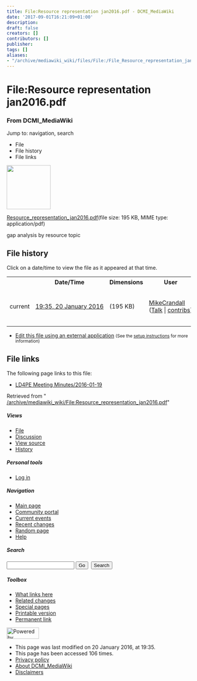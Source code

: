 ```yaml
---
title: File:Resource representation jan2016.pdf - DCMI_MediaWiki
date: '2017-09-01T16:21:09+01:00'
description: 
draft: false
creators: []
contributors: []
publisher: 
tags: []
aliases:
- "/archive/mediawiki_wiki/files/File:/File_Resource_representation_jan2016.pdf.html"
---
```


<a id="top"></a>
# File:Resource representation jan2016.pdf

### From DCMI\_MediaWiki

Jump to: navigation, search
<!-- start content -->
- File
- File history
- File links

 [<img alt="" src="/skins/common/images/icons/fileicon-pdf.png" width="120" height="120">](/archive/mediawiki_wiki/files/Resource_representation_jan2016.pdf)

[Resource\_representation\_jan2016.pdf](/archive/mediawiki_wiki/files/Resource_representation_jan2016.pdf "Resource representation jan2016.pdf")‎(file size: 195 KB, MIME type: application/pdf)

gap analysis by resource topic

<!-- 
NewPP limit report
Preprocessor node count: 1/1000000
Post-expand include size: 0/2097152 bytes
Template argument size: 0/2097152 bytes
Expensive parser function count: 0/100
-->
## File history

Click on a date/time to view the file as it appeared at that time.

<table class="wikitable filehistory">
  <tr>
    <td></td>
    <th>Date/Time</th>
    <th>Dimensions</th>
    <th>User</th>
    <th>Comment</th>
  </tr>
  <tr>
    <td>current</td>
    <td class="filehistory-selected" style="white-space: nowrap;"><a href="/archive/mediawiki_wiki/files/Resource_representation_jan2016.pdf">19:35, 20 January 2016</a></td>
    <td> <span style="white-space: nowrap;">(195 KB)</span>
    </td>
    <td>
      <a href="/index.php?title=User:MikeCrandall&amp;action=edit&amp;redlink=1" class="new mw-userlink" title="User:MikeCrandall (page does not exist)">MikeCrandall</a> <span style="white-space: nowrap;"> <span class="mw-usertoollinks">(<a href="/index.php?title=User_talk:MikeCrandall&amp;action=edit&amp;redlink=1" class="new" title="User talk:MikeCrandall (page does not exist)">Talk</a> | <a href="/index.php/Special:Contributions/MikeCrandall" title="Special:Contributions/MikeCrandall">contribs</a>)</span></span>
    </td>
    <td> <span class="comment">(gap analysis by resource topic)</span>
    </td>
  </tr>
</table>

  

- [Edit this file using an external application](/index.php?title=File:Resource_representation_jan2016.pdf&action=edit&externaledit=true&mode=file "File:Resource representation jan2016.pdf") <small>(See the <a href="http://www.mediawiki.org/wiki/Manual:External_editors" class="external text" rel="nofollow">setup instructions</a> for more information)</small>

## File links

The following page links to this file:

- [LD4PE Meeting Minutes/2016-01-19](/index.php/LD4PE_Meeting_Minutes/2016-01-19 "LD4PE Meeting Minutes/2016-01-19")

Retrieved from " [/archive/mediawiki_wiki/File:Resource\_representation\_jan2016.pdf](/archive/mediawiki_wiki/files/File:/File:Resource_representation_jan2016.pdf.html)"

<!-- end content -->

##### Views

- [File](/archive/mediawiki_wiki/files/File:/File:Resource_representation_jan2016.pdf.html "View the file page [c]")
- [Discussion](/index.php?title=File_talk:Resource_representation_jan2016.pdf&action=edit&redlink=1 "Discussion about the content page [t]")
- [View source](/index.php?title=File:Resource_representation_jan2016.pdf&action=edit "This page is protected.
You can view its source [e]")
- [History](/index.php?title=File:Resource_representation_jan2016.pdf&action=history "Past revisions of this page [h]")

##### Personal tools

- [Log in](/index.php?title=Special:UserLogin&returnto=File:Resource_representation_jan2016.pdf "You are encouraged to log in; however, it is not mandatory [o]")

<script type="text/javascript"> if (window.isMSIE55) fixalpha(); </script>

##### Navigation

- [Main page](/index.php/Main_Page "Visit the main page [z]")
- [Community portal](/index.php/DCMI_MediaWiki:Community_portal "About the project, what you can do, where to find things")
- [Current events](/index.php/DCMI_MediaWiki:Current_events "Find background information on current events")
- [Recent changes](/index.php/Special:RecentChanges "The list of recent changes in the wiki [r]")
- [Random page](/index.php/Special:Random "Load a random page [x]")
- [Help](/index.php/Help:Contents "The place to find out")

##### <label for="searchInput">Search</label>

<form action="/index.php" id="searchform">
				<input type="hidden" name="title" value="Special:Search">
				<input id="searchInput" title="Search DCMI_MediaWiki" accesskey="f" type="search" name="search">
				<input type="submit" name="go" class="searchButton" id="searchGoButton" value="Go" title="Go to a page with this exact name if exists"> 
				<input type="submit" name="fulltext" class="searchButton" id="mw-searchButton" value="Search" title="Search the pages for this text">
			</form>

##### Toolbox

- [What links here](/index.php/Special:WhatLinksHere/File:Resource_representation_jan2016.pdf "List of all wiki pages that link here [j]")
- [Related changes](/index.php/Special:RecentChangesLinked/File:Resource_representation_jan2016.pdf "Recent changes in pages linked from this page [k]")
- [Special pages](/index.php/Special:SpecialPages "List of all special pages [q]")
- [Printable version](/index.php?title=File:Resource_representation_jan2016.pdf&printable=yes "Printable version of this page [p]")
- [Permanent link](/index.php?title=File:Resource_representation_jan2016.pdf&oldid=9959 "Permanent link to this revision of the page")

<!-- end of the left (by default at least) column -->

 [<img src="/skins/common/images/poweredby_mediawiki_88x31.png" height="31" width="88" alt="Powered by MediaWiki">](http://www.mediawiki.org/)

- This page was last modified on 20 January 2016, at 19:35.
- This page has been accessed 106 times.
- [Privacy policy](/index.php/DCMI_MediaWiki:Privacy_policy "DCMI MediaWiki:Privacy policy")
- [About DCMI\_MediaWiki](/index.php/DCMI_MediaWiki:About "DCMI MediaWiki:About")
- [Disclaimers](/index.php/DCMI_MediaWiki:General_disclaimer "DCMI MediaWiki:General disclaimer")

<script>if (window.runOnloadHook) runOnloadHook();</script><!-- Served in 0.452 secs. -->
